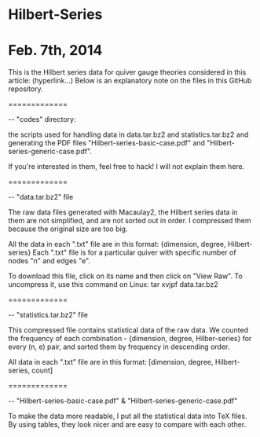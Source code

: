 Hilbert-Series
=============
Feb. 7th, 2014
=============

This is the Hilbert series data for quiver gauge theories considered in this article:
(hyperlink...)
Below is an explanatory note on the files in this GitHub repository.

=============

-- "codes" directory:

the scripts used for handling data in data.tar.bz2 and statistics.tar.bz2 and generating the PDF files "Hilbert-series-basic-case.pdf" and "Hilbert-series-generic-case.pdf".

If you're interested in them, feel free to hack! I will not explain them here.

=============

-- "data.tar.bz2" file

The raw data files generated with Macaulay2, the Hilbert series data in them are not simplified, and are not sorted out in order. I compressed them because the original size are too big.

All the data in each ".txt" file are in this format:
{dimension, degree, Hilbert-series}
Each ".txt" file is for a particular quiver with specific number of nodes "n" and edges "e".

To download this file, click on its name and then click on "View Raw". To uncompress it, use this command on Linux:
	tar xvjpf data.tar.bz2

=============

-- "statistics.tar.bz2" file

This compressed file contains statistical data of the raw data. We counted the frequency of each combination - {dimension, degree, Hilber-series} for every (n, e) pair, and sorted them by frequency in descending order.

All data in each ".txt" file are in this format:
[dimension, degree, Hilbert-series, count]

=============

-- "Hilbert-series-basic-case.pdf" & "Hilbert-series-generic-case.pdf"

To make the data more readable, I put all the statistical data into TeX files. By using tables, they look nicer and are easy to compare with each other.
